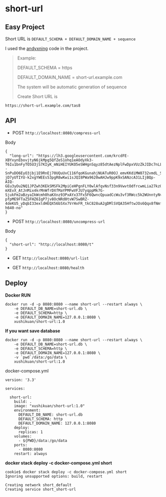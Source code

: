 # short-url

## Easy Project

Short URL is `DEFAULT_SCHEMA + DEFAULT_DOMAIN_NAME + sequence`

I used the [andyxning](https://github.com/andyxning/shortme) code in the project.

>Example:
>
>DEFAULT_SCHEMA = https
>
>DEFAULT_DOMAIN_NAME = short-url.example.com
>
>The system will be automatic generation of sequence
>
>Create Short URL is

```
https://short-url.example.com/tas8
```
## API

* POST `http://localhost:8080/compress-url`

Body

```
{
  "long-url": "https://lh3.googleusercontent.com/krcdFE-XBYxynEbovjtyN6jkMpg5QfZeS1ohq1eAOdyXk3-T6Iu1bnFyTO5U3jS7KIyK_mNiHEIYUKO5eSWHgnSqyz85dtAezNplFwDpxVUzZkJIDc7nLLHu--SnPuDO6EyO3jbj1E9RnEj70UQuUvC116fqoKGunahjNUATuR0OJ_emvKKdiMW8732vmdL_S6otXghWhBccXKOUfFs-jD7yUTIYU-k2xgYWEEs53pgR8wKwi1sJQI8PWa9620wAHJw9ppK9xSANzcA31LIjBQp-AIQ-GEu3yOu2NQ1JPZwh3KEkSMSFk2MpiCeHPgnFLY0wlAfqvNsf33n9VwvtOdfrcwmLia27kzOyCISgTpLx7m72hZa9HMbxVlfa9z5P7lEGBOTXtwaxSKjC08CCLkYka-mXEvX_AtJnMix4krMnWfrDXfMaYPMFwVFJU7yqppMk7G-SjukFm2aBzyaIkWcmh0haKXnz93PxAYx37Fx5F6QwncQpuadCcWu3vf3RWcc5k2WUnntyNvmMmWyoiIa7HguHpStykJCOcHi8CtL9ceLCQQe93OfSMTczKXMXqlRZpc3UC9Pb9jtRqi5G7-pfpME9FTaZ5FHZ6IqP7jv8OcNRd0tvW7SwBRZ-4deKU5_yDqbI33exldHEQX56b5Xx7VrHxFR_tkC828uA2gDMlSVQA35HftwJOs6Qqx8fNmfXhdSnPSlShJTgv7323QfX=w680-h640-no"
}
```

* POST `http://localhost:8080/uncompress-url`

Body

```
{
  "short-url": "http://localhost:8080/t"
}
```

* GET `http://localhost:8080/url-list`

* GET `http://localhost:8080/health`

## Deploy

**Docker RUN**
```
docker run -d -p 8080:8080 --name short-url --restart always \
    -e DEFAULT_DB_NAME=short-url.db \
    -e DEFAULT_SCHEMA=http \
    -e DEFAULT_DOMAIN_NAME=127.0.0.1:8080 \
    xushikuan/short-url:1.0
```

**If you want save database**

```
docker run -d -p 8080:8080 --name short-url --restart always \
    -e DEFAULT_DB_NAME=short-url.db \
    -e DEFAULT_SCHEMA=http \
    -e DEFAULT_DOMAIN_NAME=127.0.0.1:8080 \
    -v `pwd`/data:/go/data \
    xushikuan/short-url:1.0
```

docker-compose.yml

```
version: '3.3'

services:

  short-url:
    build: .
    image: "xushikuan/short-url:1.0"
    environment:
      DEFAULT_DB_NAME: short-url.db
      DEFAULT_SCHEMA: http
      DEFAULT_DOMAIN_NAME: 127.0.0.1:8080
    deploy:
      replicas: 1
    volumes:
      - ${PWD}/data:/go/data
    ports:
      - 8080:8080
    restart: always
```

**docker stack deploy -c docker-compose.yml short**

```
cookie$ docker stack deploy -c docker-compose.yml short
Ignoring unsupported options: build, restart

Creating network short_default
Creating service short_short-url
```